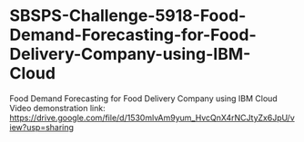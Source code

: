 # SBSPS-Challenge-5918-Food-Demand-Forecasting-for-Food-Delivery-Company-using-IBM-Cloud
Food Demand Forecasting for Food Delivery Company using IBM Cloud
Video demonstration link: https://drive.google.com/file/d/1530mlvAm9yum_HvcQnX4rNCJtyZx6JpU/view?usp=sharing
